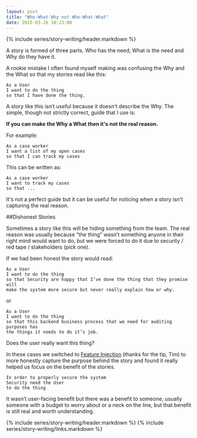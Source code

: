 ```yaml
---
layout: post
title: "Who-What-Why not Who-What-What"
date: 2015-03-26 10:23:00
---
```


{% include series/story-writing/header.markdown %}

A story is formed of three parts. Who has the need, What is the need and Why do
they have it.

A rookie mistake I often found myself making was
confusing the Why and the What so that my stories read like this:

    As a User
    I want to do the thing
    so that I have done the thing.

A story like this isn’t useful because it doesn't describe the Why. The simple,
though not strictly correct, guide that I use is:

**If you can make the Why a What then it's not the real reason.**

For example:

    As a case worker
    I want a list of my open cases
    so that I can track my cases

This can be written as:

    As a case worker
    I want to track my cases
    so that ...

It's not a perfect guide but it can be useful for noticing when a story isn't
capturing the real reason.

##Dishonest Stories

Sometimes a story like this will be hiding something from the team. The real
reason was usually because “the thing” wasn’t something anyone in their right
mind would want to do, but we were forced to do it due to security / red tape /
stakeholders (pick one).

If we had been honest the story would read:

    As a User
    I want to do the thing
    so that Security are happy that I’ve done the thing that they promise will
    make the system more secure but never really explain how or why.

or

    As a User
    I want to do the thing
    so that this backend business process that we need for auditing purposes has
    the things it needs to do it’s job.

Does the user really want this thing?

In these cases we switched to [Feature Injection] (thanks for the tip, Tim) to
more honestly capture the purpose behind the story and found it really helped us
focus on the benefit of the stories.

    In order to properly secure the system
    Security need the User
    to do the thing

It wasn’t user-facing benefit but there was a benefit to someone, usually
someone with a budget to worry about or a neck on the line, but that benefit is
still real and worth understanding.


{% include series/story-writing/header.markdown %}
{% include series/story-writing/links.markdown %}

[Feature Injection]:http://lizkeogh.com/2008/09/10/feature-injection-and-handling-technical-stories/
